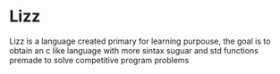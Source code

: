 # Lizz

Lizz is a language created primary for learning purpouse, the goal is to obtain an c like language with more sintax suguar and std functions premade to solve competitive program problems 
